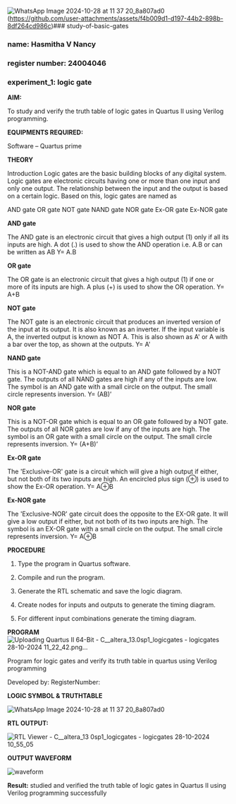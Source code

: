 ![WhatsApp Image 2024-10-28 at 11 37 20_8a807ad0](https://github.com/user-attachments/assets/08e3ddcf-5cbc-42c9-92f3-dbea0a9bf588)(https://github.com/user-attachments/assets/f4b009d1-d197-44b2-898b-8df264cd986c)### study-of-basic-gates
### name: Hasmitha V Nancy
### register number: 24004046
### experiment_1: logic gate

**AIM:** 

To study and verify the truth table of logic gates in Quartus II using Verilog programming.

**EQUIPMENTS REQUIRED:**

Software – Quartus prime 

**THEORY**

Introduction Logic gates are the basic building blocks of any digital system. Logic gates are electronic circuits having one or more than one input and only one output. The relationship between the input and the output is based on a certain logic. Based on this, logic gates are named as

AND gate OR gate NOT gate NAND gate NOR gate Ex-OR gate Ex-NOR gate

**AND gate**

The AND gate is an electronic circuit that gives a high output (1) only if all its inputs are high. A dot (.) is used to show the AND operation i.e. A.B or can be written as AB
Y= A.B

**OR gate** 

The OR gate is an electronic circuit that gives a high output (1) if one or more of its inputs are high. A plus (+) is used to show the OR operation.
Y= A+B

**NOT gate**

The NOT gate is an electronic circuit that produces an inverted version of the input at its output. It is also known as an inverter. If the input variable is A, the inverted output is known as NOT A. This is also shown as A' or A with a bar over the top, as shown at the outputs.
Y= A'

**NAND gate**

This is a NOT-AND gate which is equal to an AND gate followed by a NOT gate. The outputs of all NAND gates are high if any of the inputs are low. The symbol is an AND gate with a small circle on the output. The small circle represents inversion.
Y= (AB)’

**NOR gate**

This is a NOT-OR gate which is equal to an OR gate followed by a NOT gate. The outputs of all NOR gates are low if any of the inputs are high. The symbol is an OR gate with a small circle on the output. The small circle represents inversion.
Y= (A+B)’

**Ex-OR gate**

The 'Exclusive-OR' gate is a circuit which will give a high output if either, but not both of its two inputs are high. An encircled plus sign (⊕) is used to show the Ex-OR operation.
Y= A⊕B

**Ex-NOR gate**

The 'Exclusive-NOR' gate circuit does the opposite to the EX-OR gate. It will give a low output if either, but not both of its two inputs are high. The symbol is an EX-OR gate with a small circle on the output. The small circle represents inversion.
Y= A⊕B

**PROCEDURE** 

1.	Type the program in Quartus software.

2.	Compile and run the program.

3.	Generate the RTL schematic and save the logic diagram.

4.	Create nodes for inputs and outputs to generate the timing diagram.

5.	For different input combinations generate the timing diagram.


**PROGRAM**
![Uploading Quartus II 64-Bit - C__altera_13.0sp1_logicgates - logicgates 28-10-2024 11_22_42.png…]()


Program for logic gates and verify its truth table in quartus using Verilog programming

 Developed by: RegisterNumber: 
 
**LOGIC SYMBOL & TRUTHTABLE**

![WhatsApp Image 2024-10-28 at 11 37 20_8a807ad0](https://github.com/user-attachments/assets/fc8b6f79-e6a8-4d67-97ac-b4832c04ac1e)


**RTL OUTPUT:** 

![RTL Viewer - C__altera_13 0sp1_logicgates - logicgates 28-10-2024 10_55_05](https://github.com/user-attachments/assets/701a27f3-9db2-4a01-a99a-1dd1193a84bf)


**OUTPUT WAVEFORM**

![waveform](https://github.com/user-attachments/assets/983d4a38-61e1-419e-bd45-d605b55eb814)


**Result:**
studied and verified the truth table of logic gates in Quartus II using Verilog programming successfully


